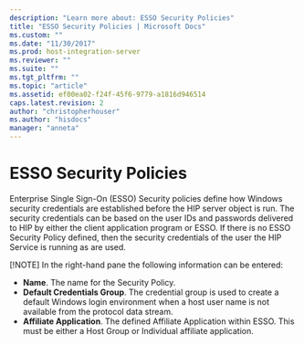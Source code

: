 ```yaml
---
description: "Learn more about: ESSO Security Policies"
title: "ESSO Security Policies | Microsoft Docs"
ms.custom: ""
ms.date: "11/30/2017"
ms.prod: host-integration-server
ms.reviewer: ""
ms.suite: ""
ms.tgt_pltfrm: ""
ms.topic: "article"
ms.assetid: ef00ea02-f24f-45f6-9779-a1816d946514
caps.latest.revision: 2
author: "christopherhouser"
ms.author: "hisdocs"
manager: "anneta"
---
```

# ESSO Security Policies
Enterprise Single Sign-On (ESSO) Security policies define how Windows security credentials are established before the HIP server object is run. The security credentials can be based on the user IDs and passwords delivered to HIP by either the client application program or ESSO. If there is no ESSO Security Policy defined, then the security credentials of the user the HIP Service is running as are used.

 [!NOTE] In the right-hand pane the following information can be entered:
 - **Name**. The name for the Security Policy.
 - **Default Credentials Group**.  The credential group is used to create a default Windows login environment when a host user name is not available from the protocol data stream.
 - **Affiliate Application**. The defined Affiliate Application within ESSO.  This must be either a Host Group or Individual affiliate application.
